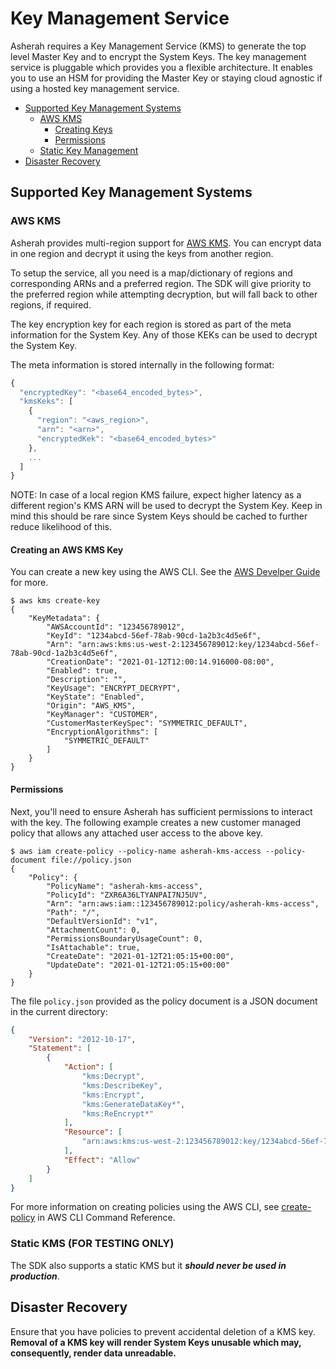 # Key Management Service

Asherah requires a Key Management Service (KMS) to generate the top level Master Key and to encrypt the System Keys.
The key management service is pluggable which provides you a flexible architecture. It enables you to use an HSM for
providing the Master Key or staying cloud agnostic if using a hosted key management service.

* [Supported Key Management Systems](#supported-key-management-systems)
    * [AWS KMS](#aws-kms)
      * [Creating Keys](#creating-an-aws-kms-key)
      * [Permissions](#permissions)
    * [Static Key Management](#static-kms-for-testing-only)
* [Disaster Recovery](#disaster-recovery)

## Supported Key Management Systems

### AWS KMS

Asherah provides multi-region support for [AWS KMS](https://docs.aws.amazon.com/kms/latest/developerguide/index.html).
You can encrypt data in one region and decrypt it using the keys from another region.

To setup the service, all you need is a map/dictionary of regions and corresponding ARNs and a preferred region. The SDK
will give priority to the preferred region while attempting decryption, but will fall back to other regions, if required.

The key encryption key for each region is stored as part of the meta information for the System Key. Any of those KEKs
can be used to decrypt the System Key.

The meta information is stored internally in the following format:

```javascript
{
  "encryptedKey": "<base64_encoded_bytes>",
  "kmsKeks": [
    {
      "region": "<aws_region>",
      "arn": "<arn>",
      "encryptedKek": "<base64_encoded_bytes>"
    },
    ...
  ]
}
```

NOTE: In case of a local region KMS failure, expect higher latency as a different region's KMS ARN will be used to
decrypt the System Key. Keep in mind this should be rare since System Keys should be cached to further reduce
likelihood of this.

#### Creating an AWS KMS Key

You can create a new key using the AWS CLI. See the
[AWS Develper Guide](https://docs.aws.amazon.com/kms/latest/developerguide/create-keys.html) for more.

```console
$ aws kms create-key
{
    "KeyMetadata": {
        "AWSAccountId": "123456789012",
        "KeyId": "1234abcd-56ef-78ab-90cd-1a2b3c4d5e6f",
        "Arn": "arn:aws:kms:us-west-2:123456789012:key/1234abcd-56ef-78ab-90cd-1a2b3c4d5e6f",
        "CreationDate": "2021-01-12T12:00:14.916000-08:00",
        "Enabled": true,
        "Description": "",
        "KeyUsage": "ENCRYPT_DECRYPT",
        "KeyState": "Enabled",
        "Origin": "AWS_KMS",
        "KeyManager": "CUSTOMER",
        "CustomerMasterKeySpec": "SYMMETRIC_DEFAULT",
        "EncryptionAlgorithms": [
            "SYMMETRIC_DEFAULT"
        ]
    }
}
```

#### Permissions

Next, you'll need to ensure Asherah has sufficient permissions to interact with the key. The following example creates a
new customer managed policy that allows any attached user access to the above key.

```console
$ aws iam create-policy --policy-name asherah-kms-access --policy-document file://policy.json
{
    "Policy": {
        "PolicyName": "asherah-kms-access",
        "PolicyId": "ZXR6A36LTYANPAI7NJ5UV",
        "Arn": "arn:aws:iam::123456789012:policy/asherah-kms-access",
        "Path": "/",
        "DefaultVersionId": "v1",
        "AttachmentCount": 0,
        "PermissionsBoundaryUsageCount": 0,
        "IsAttachable": true,
        "CreateDate": "2021-01-12T21:05:15+00:00",
        "UpdateDate": "2021-01-12T21:05:15+00:00"
    }
}
```

The file `policy.json` provided as the policy document is a JSON document in the current directory:

```json
{
    "Version": "2012-10-17",
    "Statement": [
        {
            "Action": [
                "kms:Decrypt",
                "kms:DescribeKey",
                "kms:Encrypt",
                "kms:GenerateDataKey*",
                "kms:ReEncrypt*"
            ],
            "Resource": [
                "arn:aws:kms:us-west-2:123456789012:key/1234abcd-56ef-78ab-90cd-1a2b3c4d5e6f"
            ],
            "Effect": "Allow"
        }
    ]
}
```

For more information on creating policies using the AWS CLI, see
[create-policy](https://awscli.amazonaws.com/v2/documentation/api/latest/reference/iam/create-policy.html) in
AWS CLI Command Reference.

### Static KMS (FOR TESTING ONLY)

The SDK also supports a static KMS but it ***should never be used in production***.

## Disaster Recovery

Ensure that you have policies to prevent accidental deletion of a KMS key. **Removal of a KMS key will render System Keys
unusable which may, consequently, render data unreadable.**
